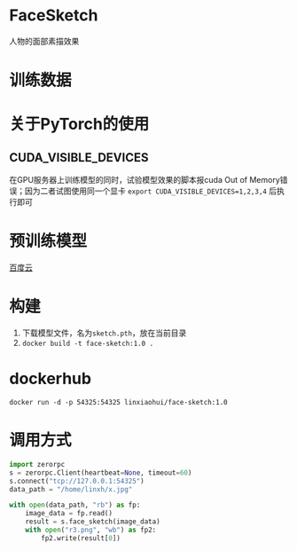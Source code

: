 # FaceSketch
人物的面部素描效果


# 训练数据


# 关于PyTorch的使用

## CUDA_VISIBLE_DEVICES
在GPU服务器上训练模型的同时，试验模型效果的脚本报cuda Out of Memory错误；因为二者试图使用同一个显卡
`export CUDA_VISIBLE_DEVICES=1,2,3,4` 后执行即可

# 预训练模型
[百度云]()


# 构建
   1. 下载模型文件，名为`sketch.pth`，放在当前目录
   2. `docker build -t face-sketch:1.0 .`

# dockerhub
   `docker run -d -p 54325:54325 linxiaohui/face-sketch:1.0`


# 调用方式
```python
import zerorpc
s = zerorpc.Client(heartbeat=None, timeout=60)
s.connect("tcp://127.0.0.1:54325")
data_path = "/home/linxh/x.jpg"

with open(data_path, "rb") as fp:
    image_data = fp.read()
    result = s.face_sketch(image_data)
    with open("r3.png", "wb") as fp2:
        fp2.write(result[0])

```
